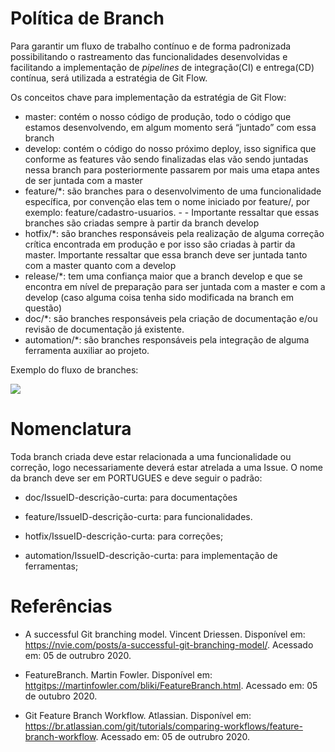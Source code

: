 # Política de Branch

Para garantir um fluxo de trabalho contínuo e de forma padronizada possibilitando o rastreamento das funcionalidades desenvolvidas e facilitando a implementação de _pipelines_ de integração(CI) e entrega(CD) contínua, será utilizada a estratégia de Git Flow.

Os conceitos chave para implementação da estratégia de Git Flow:

- master: contém o nosso código de produção, todo o código que estamos desenvolvendo, em algum momento será “juntado” com essa branch
- develop: contém o código do nosso próximo deploy, isso significa que conforme as features vão sendo finalizadas elas vão sendo juntadas nessa branch para posteriormente passarem por mais uma etapa antes de ser juntada com a master
- feature/\*: são branches para o desenvolvimento de uma funcionalidade específica, por convenção elas tem o nome iniciado por feature/, por exemplo: feature/cadastro-usuarios. - - Importante ressaltar que essas branches são criadas sempre à partir da branch develop
- hotfix/\*: são branches responsáveis pela realização de alguma correção crítica encontrada em produção e por isso são criadas à partir da master. Importante ressaltar que essa branch deve ser juntada tanto com a master quanto com a develop
- release/\*: tem uma confiança maior que a branch develop e que se encontra em nível de preparação para ser juntada com a master e com a develop (caso alguma coisa tenha sido modificada na branch em questão)
- doc/\*: são branches responsáveis pela criação de documentação e/ou revisão de documentação já existente.
- automation/\*: são branches responsáveis pela integração de alguma ferramenta auxiliar ao projeto.

Exemplo do fluxo de branches:

![](https://i.imgur.com/NRbk35f.png)

# Nomenclatura

Toda branch criada deve estar relacionada a uma funcionalidade ou correção, logo necessariamente deverá estar atrelada a uma Issue. O nome da branch deve ser em PORTUGUES e deve seguir o padrão:

- doc/IssueID-descrição-curta: para documentações

- feature/IssueID-descrição-curta: para funcionalidades.

- hotfix/IssueID-descrição-curta: para correções;

- automation/IssueID-descrição-curta: para implementação de ferramentas;

# Referências

- A successful Git branching model. Vincent Driessen. Disponível em: <https://nvie.com/posts/a-successful-git-branching-model/>. Acessado em: 05 de outrubro 2020.

- FeatureBranch. Martin Fowler. Disponível em: <httgitps://martinfowler.com/bliki/FeatureBranch.html>. Acessado em: 05 de outubro 2020.

- Git Feature Branch Workflow. Atlassian. Disponível em: <https://br.atlassian.com/git/tutorials/comparing-workflows/feature-branch-workflow>. Acessado em: 05 de outrubro 2020.
